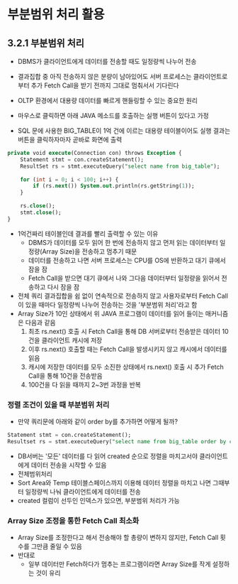 # 부분범위 처리 활용
## 3.2.1 부분범위 처리
- DBMS가 클라이언트에게 데이터를 전송할 때도 일정량씩 나누어 전송
- 결과집합 중 아직 전송하지 않은 분량이 남아있어도 서버 프로세스는 클라이언트로부터 추가 Fetch Call을 받기 전까지 그대로 멈춰서서 기다린다

- OLTP 환경에서 대용량 데이터를 빠르게 핸들링할 수 있는 중요한 원리
- 마우스로 클릭하면 아래 JAVA 메소드를 호출하는 실행 버튼이 있다고 가정
- SQL 문에 사용한 BIG_TABLE이 1억 건에 이르는 대용량 테이블이어도 실행 결과는 버튼을 클릭하자마자 곧바로 화면에 출력
```sql
private void execute(Connection con) throws Exception {
    Statement stmt = con.createStatement();
    ResultSet rs = stmt.executeQuery("select name from big_table");
              
    for (int i = 0; i < 100; i++) {
        if (rs.next()) System.out.println(rs.getString(1));
    }
    
    rs.close();
    stmt.close();
}
```
- 1억건짜리 테이블인데 결과를 빨리 출력할 수 있는 이유
  - DBMS가 데이터를 모두 읽어 한 번에 전송하지 않고 먼저 읽는 데이터부터 일정량(Array Size)을 전송하고 멈추기 때문
  - 데이터를 전송하고 나면 서버 프로세스는 CPU를 OS에 반환하고 대기 큐에서 잠을 잠
  - Fetch Call을 받으면 대기 큐에서 나와 그다음 데이터부터 일정량을 읽어서 전송하고 다시 잠을 잠
- 전체 쿼리 결과집합을 쉼 없이 연속적으로 전송하지 않고 사용자로부터 Fetch Call이 있을 때마다 일정량씩 나누어 전송하는 것을 '부분범위 처리'라고 함
- Array Size가 10인 상태에서 위 JAVA 프로그램이 데이터를 읽어 들이는 매커니즘은 다음과 같음
  1. 최초 rs.next() 호출 시 Fetch Call을 통해 DB 서버로부터 전송받은 데이터 10건을 클라이언트 캐시에 저장
  2. 이후 rs.next() 호출할 때는 Fetch Call을 발생시키지 않고 캐시에서 데이터를 읽음
  3. 캐시에 저장한 데이터를 모두 소진한 상태에서 rs.next() 호출 시 추가 Fetch Call을 통해 10건을 전송받음
  4. 100건을 다 읽을 때까지 2~3번 과정을 반복

### 정렬 조건이 있을 때 부분범위 처리
- 만약 쿼리문에 아래와 같이 order by를 추가하면 어떻게 될까?
```sql
Statement stmt = con.createStatement();
Resultset rs = stmt.executeQuery("select name from big_table order by created");
```
- DB서버는 '모든' 데이터를 다 읽어 created 순으로 정렬을 마치고서야 클라이언트에게 데이터 전송을 시작할 수 있음
- 전체범위처리
- Sort Area와 Temp 테이블스페이스까지 이용해 데이터 정렬을 마치고 나면 그때부터 일정량씩 나눠 클라이언트에게 데이터를 전송
- created 컬럼이 선두인 인덱스가 있으면, 부분범위 처리가 가능

### Array Size 조정을 통한 Fetch Call 최소화
- Array Size를 조정한다고 해서 전송해야 할 총량이 변하지 않지만, Fetch Call 횟수를 그만큼 줄일 수 있음
- 반대로
  - 일부 데이터만 Fetch하다가 멈추는 프로그램이라면 Array Size를 작게 설정하는 것이 유리


